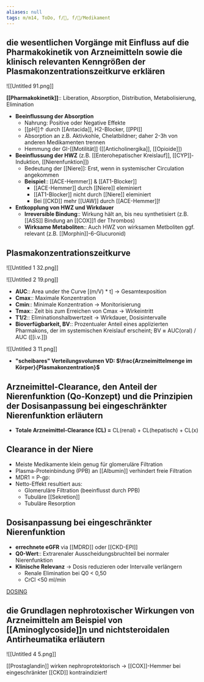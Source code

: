 ```yaml
---
aliases: null
tags: m/m14, ToDo, f/🍺, f/💊/Medikament
---
```

## die wesentlichen Vorgänge mit Einfluss auf die Pharmakokinetik von Arzneimitteln sowie die klinisch relevanten Kenngrößen der Plasmakonzentrationszeitkurve erklären

![[Untitled 91.png]]

**[[Pharmakokinetik]]**:: Liberation, Absorption, Distribution, Metabolisierung, Elimination

- **Beeinflussung der Absorption**
    - Nahrung: Positive oder Negative Effekte
    - [[pH]]↑ durch [[Antacida]], H2-Blocker, [[PPI]]
    - Absorption an z.B. Aktivkohle, Chelatbildner; daher 2-3h von anderen Medikamenten trennen
    - Hemmung der GI-[[Motilität]] ([[Anticholinergika]], [[Opioide]])
- **Beeinflussung der HWZ** (z.B. [[Enterohepatischer Kreislauf]], [[CYP]]-Induktion, [[Nierenfunktion]])
    - Bedeutung der [[Niere]]: Erst, wenn in systemischer Circulation angekommen
    - **Beispiel**:: [[ACE-Hemmer]] & [[AT1-Blocker]]
        - [[ACE-Hemmer]] durch [[Niere]] eleminiert
        - [[AT1-Blocker]] nicht durch [[Niere]] eleminiert
        - Bei [[CKD]] mehr [[UAW]] durch [[ACE-Hemmer]]!
- **Entkopplung von HWZ und Wirkdauer**
    - **Irreversible Bindung**:: Wirkung hält an, bis neu synthetisiert (z.B. [[ASS]] Bindung an [[COX]]1 der Thrombos)
    - **Wirksame Metaboliten**:: Auch HWZ von wirksamen Metboliten ggf. relevant (z.B. [[Morphin]]-6-Glucuronid)

## Plasmakonzentrationszeitkurve

![[Untitled 1 32.png]]

![[Untitled 2 19.png]]

- **AUC**:: Area under the Curve [(m/V) * t] → Gesamtexposition
- **Cmax**:: Maximale Konzentration
- **Cmin**:: Minimale Konzentration → Monitorisierung
- **Tmax**:: Zeit bis zum Erreichen von Cmax → Wirkeintritt
- **T1/2**:: Eliminationshalbwertzeit → Wirkdauer, Dosisintervalle
- **Bioverfügbarkeit, BV**:: Prozentualer Anteil eines applizierten Pharmakons, der im systemischen Kreislauf erscheint; BV **=** AUC(oral) / AUC ([[i.v.]])

![[Untitled 3 11.png]]

- **"scheibares" Verteilungsvolumen VD: $\frac{Arzneimittelmenge im Körper}{Plasmakonzentration}$**

## Arzneimittel-Clearance, den Anteil der Nierenfunktion (Qo-Konzept) und die Prinzipien der Dosisanpassung bei eingeschränkter Nierenfunktion erläutern

- **Totale Arzneimittel-Clearance (CL) =** CL(renal) + CL(hepatisch) + CL(x)

## Clearance in der Niere

- Meiste Medikamente klein genug für glomeruläre Filtration
- Plasma-Proteinbindung (PPB) an [[Albumin]] verhindert freie Filtration
- MDR1 = P-gp:
- Netto-Effekt resultiert aus:
    - Glomeruläre Filtration (beeinflusst durch PPB)
    - Tubuläre [[Sekretion]]
    - Tubuläre Resorption

## Dosisanpassung bei eingeschränkter Nierenfunktion

- **errechnete eGFR** via [[MDRD]] oder [[CKD-EPI]]
- **Q0-Wert**:: Extrarenaler Ausscheidungsbruchteil bei normaler Nierenfunktion
- **Klinische Relevanz** → Dosis reduzieren oder Intervalle verlängern
    - Renale Elimination bei Q0 < 0,50
    - CrCl <50 ml/min

[DOSING](https://dosing.de)

## die Grundlagen nephrotoxischer Wirkungen von Arzneimitteln am Beispiel von [[Aminoglycoside]]n und nichtsteroidalen Antirheumatika erläutern

![[Untitled 4 5.png]]

[[Prostaglandin]] wirken nephroprotektorisch → [[COX]]-Hemmer bei eingeschränkter [[CKD]] kontraindiziert!

